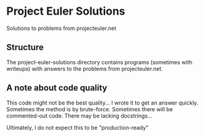 # Project Euler Solutions

Solutions to problems from projecteuler.net

## Structure

The project-euler-solutions directory contains programs (sometimes with writeups) with answers to the problems
from projecteuler.net.

## A note about code quality

This code might not be the best quality... I wrote it to get an answer quickly.
Sometimes the method is by brute-force. Sometimes there will be commented-out code.
There may be lacking docstrings...

Ultimately, I do not expect this to be "production-ready"